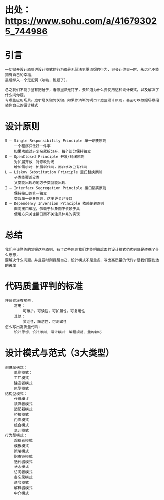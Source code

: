 
# 出处：https://www.sohu.com/a/416793025_744986

# 引言
	一切抛开设计原则讲设计模式的行为都是无耻渣男耍流氓的行为，只会让你爽一时，永远也不能拥有自己的幸福，
	最后掉入一个无底洞（咳咳，跑题了）。
	
	总之我们不能手里有把锤子，看哪里都是钉子，要知道为什么要使用这种设计模式，以及解决了什么问你题，
	有哪些应用场景。这才是关键的关键，如果你清晰的明白了这些设计原则，甚至可以根据场景组装你自己的设计模式

# 设计原则
	S – Single Responsibility Principle 单一职责原则
		一个程序只做好一件事
		如果功能过于复杂就拆分开，每个部分保持独立
	O – OpenClosed Principle 开放/封闭原则
		对扩展开放，对修改封闭
		增加需求时，扩展新代码，而非修改已有代码
	L – Liskov Substitution Principle 里氏替换原则
		子类能覆盖父类
		父类能出现的地方子类就能出现
	I – Interface Segregation Principle 接口隔离原则
		保持接口的单一独立
		类似单一职责原则，这里更关注接口
	D – Dependency Inversion Principle 依赖倒转原则
		面向接口编程，依赖于抽象而不依赖于具
		使用方只关注接口而不关注具体类的实现

# 总结
	我们应该熟练的掌握这些原则，有了这些原则我们才能明白后面的设计模式范式到底是遵循了什么思想，
	要解决什么问题。并且要时刻提醒自己，设计模式不是重点，写出高质量的代码才是我们要到达的彼岸
	
# 代码质量评判的标准
	评价标准有那些:
		常用：
			可维护，可读性，可扩展性，可复用性
		其他：
			灵活性，简洁性，可测试性
	怎么写出高质量代码：
		设计思想，设计原则，设计模式，编程规范，重构技巧

# 设计模式与范式（3大类型）
	创建型模式： 
		单例模式：
		工厂模式
		建造者模式
		原型模式
	结构型模式：
		代理模式
		装饰者模式
		适配器模式
		桥接模式
		门面模式
		组合模式
		享元模式
	行为型模式：
		观察者模式
		模板模式
		策略模式
		职责链模式
		迭代器模式
		状态模式
		访问者模式
		备忘录模式
		命令模式
		解释器模式
		中介模式
	